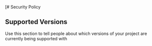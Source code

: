 [# Security Policy

## Supported Versions

Use this section to tell people about which versions of your project are
currently being supported with
